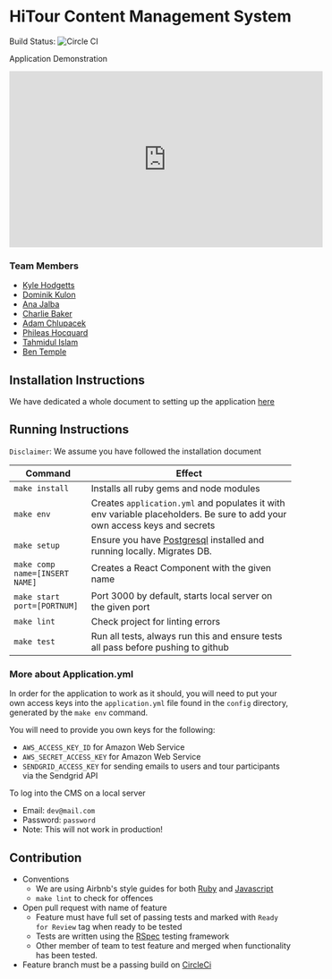 # HiTour Content Management System

Build Status: ![Circle CI](https://circleci.com/gh/KyleHodgetts/project-run-cms/tree/master.svg?style=svg&circle-token=989dd912291e5b69390dca32f8add4930208ba9f)

Application Demonstration
<iframe width="560" height="315" src="https://www.youtube.com/embed/W2CoXSr3UuM" frameborder="0" allowfullscreen></iframe>

### Team Members
* [Kyle Hodgetts](https://github.com/KyleHodgetts)
* [Dominik Kulon](https://github.com/dkulon)
* [Ana Jalba](https://github.com/AnanaMJ)
* [Charlie Baker](https://github.com/charliebaker)
* [Adam Chlupacek](https://github.com/AdamChlupacek)
* [Phileas Hocquard](https://github.com/groupers)
* [Tahmidul Islam](https://github.com/k1462015)
* [Ben Temple](https://github.com/ben-temple)

## Installation Instructions
We have dedicated a whole document to setting up the application [here]()

## Running Instructions
`Disclaimer`: We assume you have followed the installation document

| Command        | Effect                                  |
| ---------------|-----------------------------------------|
| `make install` | Installs all ruby gems and node modules |
| `make env`     | Creates `application.yml` and populates it with env variable placeholders. Be sure to add your own access keys and secrets |
| `make setup`   | Ensure you have [Postgresql](http://www.postgresql.org/download/) installed and running locally. Migrates DB. |
| `make comp name=[INSERT NAME]` | Creates a React Component with the given name |
| `make start port=[PORTNUM]` | Port 3000 by default, starts local server on the given port |
| `make lint` | Check project for linting errors |
| `make test` | Run all tests, always run this and ensure tests all pass before pushing to github

### More about Application.yml
In order for the application to work as it should, you will need to put your own access keys into the `application.yml` file found in the `config` directory, generated by the `make env` command.

You will need to provide you own keys for the following:
* `AWS_ACCESS_KEY_ID` for Amazon Web Service
* `AWS_SECRET_ACCESS_KEY` for Amazon Web Service
* `SENDGRID_ACCESS_KEY` for sending emails to users and tour participants via the Sendgrid API

To log into the CMS on a local server
  * Email: `dev@mail.com`
  * Password: `password`
  * Note: This will not work in production!

## Contribution
  * Conventions
    * We are using Airbnb's style guides for both [Ruby](https://github.com/airbnb/ruby) and [Javascript](https://github.com/airbnb/javascript)
    * `make lint` to check for offences
  * Open pull request with name of feature
    * Feature must have full set of passing tests and marked with `Ready for Review` tag when ready to be tested
    * Tests are written using the [RSpec](http://rspec.info/) testing framework
    * Other member of team to test feature and merged when functionality has been tested.
  * Feature branch must be a passing build on [CircleCi](https://circleci.com/gh/KyleHodgetts/project-run-cms)
